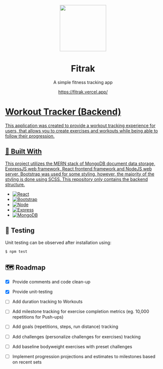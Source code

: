 <p align="center">
    <a href="https://fitrak.vercel.app/">
        <img src="https://cdn-icons-png.flaticon.com/512/384/384205.png" width="150px"/>
    </a>
</p>
<h1 align="center">Fitrak</h1>
<p align="center">A simple fitness tracking app</p>
<p align="center"><a href="https://fitrak.vercel.app/">https://fitrak.vercel.app/</p>

# Workout Tracker (Backend)

This application was created to provide a workout tracking experience for users, that allows you to create exercises and workouts while being able to follow their progression.

## :hammer: Built With 

This project utilizes the MERN stack of MongoDB document data storage, ExpressJS web framework, React frontend framework and NodeJS web server. Bootstrap was used for some styling, however, the majority of the styling is done using SCSS. This repository only contains the backend structure.

- [![React][react.js]][react-url]
- [![Bootstrap][bootstrap.com]][bootstrap-url]
- [![Node][node.js]][node-url]
- [![Express][express.js]][express-url]
- [![MongoDB][mongodb.com]][mongodb-url]

## :test_tube: Testing

Unit testing can be observed after installation using:
```bash
$ npm test
```

## :world_map: Roadmap

- [x] Provide comments and code clean-up
- [x] Provide unit-testing
- [ ] Add duration tracking to Workouts
- [ ] Add milestone tracking for exercise completion metrics (eg. 10,000 repetitions for Push-ups)
- [ ] Add goals (repetitions, steps, run distance) tracking
- [ ] Add challenges (personalize challenges for exercises) tracking
- [ ] Add baseline bodyweight exercises with preset challenges
- [ ] Implement progression projections and estimates to milestones based on recent sets 


<!-- Markdown Links & Images -->

[React.js]: https://img.shields.io/badge/React-20232A?style=for-the-badge&logo=react&logoColor=61DAFB
[React-url]: https://reactjs.org/
[Bootstrap.com]: https://img.shields.io/badge/Bootstrap-563D7C?style=for-the-badge&logo=bootstrap&logoColor=white
[Bootstrap-url]: https://getbootstrap.com
[mongodb.com]: https://img.shields.io/badge/MongoDB-4EA94B?style=for-the-badge&logo=mongodb&logoColor=white
[mongodb-url]: https://www.mongodb.com/
[express.js]: https://img.shields.io/badge/Express.js-404D59?style=for-the-badge
[express-url]: https://expressjs.com/
[node.js]: https://img.shields.io/badge/Node.js-43853D?style=for-the-badge&logo=node.js&logoColor=white
[node-url]: https://nodejs.org/en/
